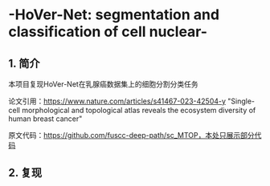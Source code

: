 # -HoVer-Net: segmentation and classification of cell nuclear-
## 1. 简介

本项目复现HoVer-Net在乳腺癌数据集上的细胞分割分类任务

论文引用：https://www.nature.com/articles/s41467-023-42504-y  "Single-cell morphological and topological atlas reveals the ecosystem diversity of human breast cancer"

原文代码：https://github.com/fuscc-deep-path/sc_MTOP，本处只展示部分代码

## 2. 复现

